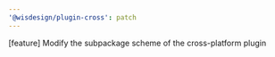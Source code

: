 ```yaml
---
'@wisdesign/plugin-cross': patch
---
```


[feature] Modify the subpackage scheme of the cross-platform plugin
